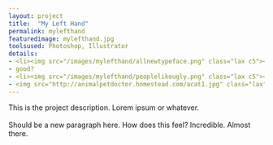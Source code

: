 ```yaml
---
layout: project
title:  "My Left Hand"
permalink: mylefthand
featuredimage: mylefthand.jpg
toolsused: Photoshop, Illustrator
details:
- <li><img src="/images/mylefthand/allnewtypeface.png" class="lax c5"><img src="/images/mylefthand/bigdealno.png" class="lax c5"></li>
- good?
- <li><img src="/images/mylefthand/peoplelikeugly.png" class="lax c5"><img src="/images/mylefthand/peoplelikeuglycloseup.jpg" class="lax c6 right"></li>
- <img src="http://animalpetdoctor.homestead.com/acat1.jpg" class="lax">
---
```

This is the project description. Lorem ipsum or whatever.   
<br/>
Should be a new paragraph here. How does this feel? Incredible. Almost there.